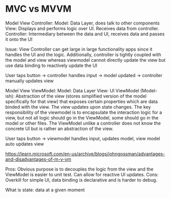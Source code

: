 # MVC vs MVVM


Model View Controller:
Model: Data Layer, does talk to other components
View: Displays and performs logic over UI. Receives data from controller.
Controller: Intermediary between the data and UI, receives data and passes it onto the UI

Issue: View Controller can get large in large functionality apps since it handles the UI and the logic. Additionally, controller is tightly coupled with the model and view whereas viewmodel cannot directly update the view but use data binding to reactively update the UI

User taps button -> controller handles input -> model updated -> controller manually updates view

Model View ViewModel:
Model: Data Layer
View: UI 
ViewModel (Model-ish): Abstraction of the view (stores simplified version of the model specifically for that view) that exposes certain properties which are data binded with the view. The view updates upon state changes. The key responsibility of the viewmodel is to encapsulate the interaction logic for a view, but not all logic should go in the ViewModel, some should go in the model or other files. The ViewModel unlike a controller does not know the concrete UI but is rather an abstraction of the view. 

User taps button -> viewmodel handles input, updates model, view model auto updates view

https://learn.microsoft.com/en-us/archive/blogs/johngossman/advantages-and-disadvantages-of-m-v-vm

Pros: Obvious purpose is to decouples the logic from the view and the ViewModel is easier to unit test. Can allow for reactive UI updates.
Cons: Overkill for simple UI, data binding is declarative and is harder to debug.

What is state:
data at a given moment 
